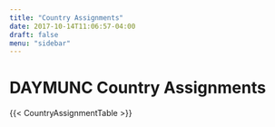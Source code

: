 ```yaml
---
title: "Country Assignments"
date: 2017-10-14T11:06:57-04:00
draft: false
menu: "sidebar"
---
```


# DAYMUNC Country Assignments

{{< CountryAssignmentTable >}}
